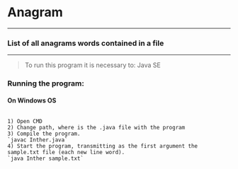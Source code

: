 # Anagram
---------------------------------------------------------
### List of all anagrams words contained in a file
---------------------------------------------------------

> To run this program it is necessary to:
	Java SE
  
### Running the program:
#### On Windows OS

######	
  	1) Open CMD
	2) Change path, where is the .java file with the program
	3) Compile the program.
	`javac Inther.java`
	4) Start the program, transmitting as the first argument the sample.txt file (each new line word).
	`java Inther sample.txt`
